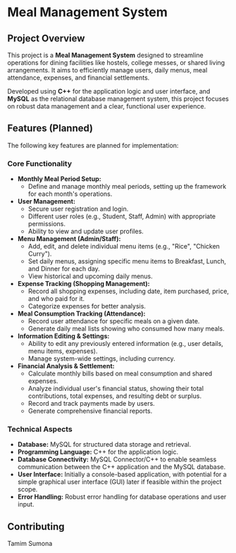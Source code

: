 # Meal Management System

## Project Overview

This project is a **Meal Management System** designed to streamline operations for dining facilities like hostels, college messes, or shared living arrangements. It aims to efficiently manage users, daily menus, meal attendance, expenses, and financial settlements.

Developed using **C++** for the application logic and user interface, and **MySQL** as the relational database management system, this project focuses on robust data management and a clear, functional user experience.

## Features (Planned)

The following key features are planned for implementation:

### Core Functionality

* **Monthly Meal Period Setup:**
    * Define and manage monthly meal periods, setting up the framework for each month's operations.
* **User Management:**
    * Secure user registration and login.
    * Different user roles (e.g., Student, Staff, Admin) with appropriate permissions.
    * Ability to view and update user profiles.
* **Menu Management (Admin/Staff):**
    * Add, edit, and delete individual menu items (e.g., "Rice", "Chicken Curry").
    * Set daily menus, assigning specific menu items to Breakfast, Lunch, and Dinner for each day.
    * View historical and upcoming daily menus.
* **Expense Tracking (Shopping Management):**
    * Record all shopping expenses, including date, item purchased, price, and who paid for it.
    * Categorize expenses for better analysis.
* **Meal Consumption Tracking (Attendance):**
    * Record user attendance for specific meals on a given date.
    * Generate daily meal lists showing who consumed how many meals.
* **Information Editing & Settings:**
    * Ability to edit any previously entered information (e.g., user details, menu items, expenses).
    * Manage system-wide settings, including currency.
* **Financial Analysis & Settlement:**
    * Calculate monthly bills based on meal consumption and shared expenses.
    * Analyze individual user's financial status, showing their total contributions, total expenses, and resulting debt or surplus.
    * Record and track payments made by users.
    * Generate comprehensive financial reports.

### Technical Aspects

* **Database:** MySQL for structured data storage and retrieval.
* **Programming Language:** C++ for the application logic.
* **Database Connectivity:** MySQL Connector/C++ to enable seamless communication between the C++ application and the MySQL database.
* **User Interface:** Initially a console-based application, with potential for a simple graphical user interface (GUI) later if feasible within the project scope.
* **Error Handling:** Robust error handling for database operations and user input.


## Contributing

Tamim
Sumona

